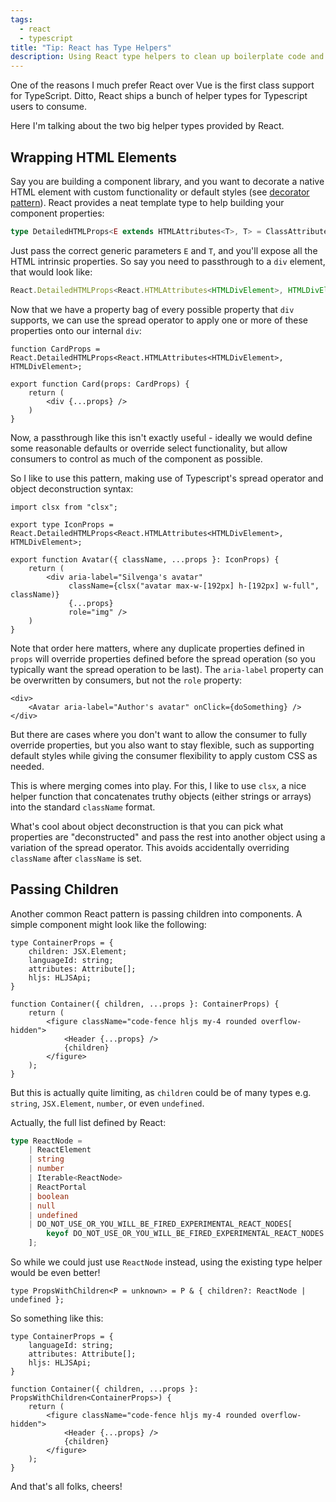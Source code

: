 ```yaml
---
tags:
  - react
  - typescript
title: "Tip: React has Type Helpers"
description: Using React type helpers to clean up boilerplate code and make code more robust.
---
```


One of the reasons I much prefer React over Vue is the first class support for TypeScript. Ditto, React ships a bunch of helper types for Typescript users to consume.

Here I'm talking about  the two big helper types provided by React.

## Wrapping HTML Elements

Say you are building a component library, and you want to decorate a native HTML element with custom functionality or default styles (see [decorator pattern](https://en.wikipedia.org/wiki/Decorator_pattern)). React provides a neat template type to help building your component properties:

```ts
type DetailedHTMLProps<E extends HTMLAttributes<T>, T> = ClassAttributes<T> & E;
```

Just pass the correct generic parameters `E` and `T`, and you'll expose all the HTML intrinsic properties.  So say you need to passthrough to a `div` element, that would look like:

```ts
React.DetailedHTMLProps<React.HTMLAttributes<HTMLDivElement>, HTMLDivElement>
```

Now that we have a property bag of every possible property that `div` supports, we can use the spread operator to apply one or more of these properties onto our internal `div`:

```tsx
function CardProps = React.DetailedHTMLProps<React.HTMLAttributes<HTMLDivElement>, HTMLDivElement>;

export function Card(props: CardProps) {
    return (
        <div {...props} />
    )
}
```

Now, a passthrough like this isn't exactly useful - ideally we would define some reasonable defaults or override select functionality, but allow consumers to control as much of the component as possible.

So I like to use this pattern, making use of Typescript's spread operator and object deconstruction syntax:

```tsx
import clsx from "clsx";

export type IconProps = React.DetailedHTMLProps<React.HTMLAttributes<HTMLDivElement>, HTMLDivElement>;

export function Avatar({ className, ...props }: IconProps) {
    return (
        <div aria-label="Silvenga's avatar"
             className={clsx("avatar max-w-[192px] h-[192px] w-full", className)}
             {...props}
             role="img" />
    )
}
```

Note that order here matters, where any duplicate properties defined in `props` will override properties defined before the spread operation (so you typically want the spread operation to be last). The `aria-label` property can be overwritten by consumers, but not the `role` property:

```tsx
<div>
    <Avatar aria-label="Author's avatar" onClick={doSomething} />
</div>
```

But there are cases where you don't want to allow the consumer to fully override properties, but you also want to stay flexible, such as supporting default styles while giving the consumer flexibility to apply custom CSS as needed.

This is where merging comes into play. For this, I like to use `clsx`, a nice helper function that concatenates truthy objects (either strings or arrays) into the standard `className` format.

What's cool about object deconstruction is that you can pick what properties are "deconstructed" and pass the rest into another object using a variation of the spread operator. This avoids accidentally overriding `className` after `className` is set.

## Passing Children

Another common React pattern is passing children into components. A simple component might look like the following:

```tsx
type ContainerProps = {
    children: JSX.Element;
    languageId: string;
    attributes: Attribute[];
    hljs: HLJSApi;
}

function Container({ children, ...props }: ContainerProps) {
    return (
        <figure className="code-fence hljs my-4 rounded overflow-hidden">
            <Header {...props} />
            {children}
        </figure>
    );
}
```

But this is actually quite limiting, as `children` could be of many types e.g. `string`, `JSX.Element`, `number`, or even `undefined`.

Actually, the full list defined by React:

```ts
type ReactNode =
    | ReactElement
    | string
    | number
    | Iterable<ReactNode>
    | ReactPortal
    | boolean
    | null
    | undefined
    | DO_NOT_USE_OR_YOU_WILL_BE_FIRED_EXPERIMENTAL_REACT_NODES[
        keyof DO_NOT_USE_OR_YOU_WILL_BE_FIRED_EXPERIMENTAL_REACT_NODES
    ];
```

So while we could just use `ReactNode` instead, using the existing type helper would be even better!

```tsx
type PropsWithChildren<P = unknown> = P & { children?: ReactNode | undefined };
```

So something like this:

```tsx
type ContainerProps = {
    languageId: string;
    attributes: Attribute[];
    hljs: HLJSApi;
}

function Container({ children, ...props }: PropsWithChildren<ContainerProps>) {
    return (
        <figure className="code-fence hljs my-4 rounded overflow-hidden">
            <Header {...props} />
            {children}
        </figure>
    );
}
```

And that's all folks, cheers!
